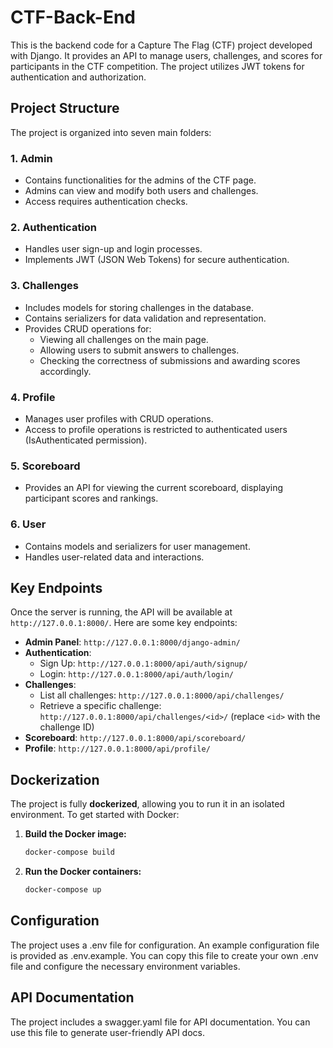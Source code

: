 # CTF-Back-End

This is the backend code for a Capture The Flag (CTF) project developed with Django. It provides an API to manage users, challenges, and scores for participants in the CTF competition. The project utilizes JWT tokens for authentication and authorization.

## Project Structure

The project is organized into seven main folders:

### 1. Admin
- Contains functionalities for the admins of the CTF page.
- Admins can view and modify both users and challenges.
- Access requires authentication checks.

### 2. Authentication
- Handles user sign-up and login processes.
- Implements JWT (JSON Web Tokens) for secure authentication.

### 3. Challenges
- Includes models for storing challenges in the database.
- Contains serializers for data validation and representation.
- Provides CRUD operations for:
  - Viewing all challenges on the main page.
  - Allowing users to submit answers to challenges. 
  - Checking the correctness of submissions and awarding scores accordingly.

### 4. Profile
- Manages user profiles with CRUD operations.
- Access to profile operations is restricted to authenticated users (IsAuthenticated permission).

### 5. Scoreboard
- Provides an API for viewing the current scoreboard, displaying participant scores and rankings.

### 6. User
- Contains models and serializers for user management.
- Handles user-related data and interactions.

## Key Endpoints

Once the server is running, the API will be available at `http://127.0.0.1:8000/`. Here are some key endpoints:

- **Admin Panel**: `http://127.0.0.1:8000/django-admin/`
- **Authentication**:
  - Sign Up: `http://127.0.0.1:8000/api/auth/signup/`
  - Login: `http://127.0.0.1:8000/api/auth/login/`
- **Challenges**:
  - List all challenges: `http://127.0.0.1:8000/api/challenges/`
  - Retrieve a specific challenge: `http://127.0.0.1:8000/api/challenges/<id>/` (replace `<id>` with the challenge ID)
- **Scoreboard**: `http://127.0.0.1:8000/api/scoreboard/`
- **Profile**: `http://127.0.0.1:8000/api/profile/`

## Dockerization

The project is fully **dockerized**, allowing you to run it in an isolated environment. To get started with Docker:

1. **Build the Docker image:**
   ```bash
   docker-compose build
   ```
2. **Run the Docker containers:**
   ```bash
   docker-compose up
   ```

## Configuration

The project uses a .env file for configuration. An example configuration file is provided as .env.example. You can copy this file to create your own .env file and configure the necessary environment variables.

## API Documentation

The project includes a swagger.yaml file for API documentation. You can use this file to generate user-friendly API docs.
